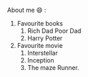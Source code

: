 About me :smile: :
1. Favourite books
   1. Rich Dad Poor Dad
   2. Harry Potter
2. Favourite movie
   1. Interstellar
   2. Inception
   3. The maze Runner.
